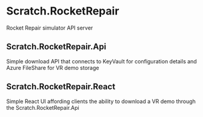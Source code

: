 # Scratch.RocketRepair
Rocket Repair simulator API server

## Scratch.RocketRepair.Api
Simple download API that connects to KeyVault for configuration details and Azure FileShare for VR demo storage

## Scratch.RocketRepair.React
Simple React UI affording clients the ability to download a VR demo through the Scratch.RocketRepair.Api
